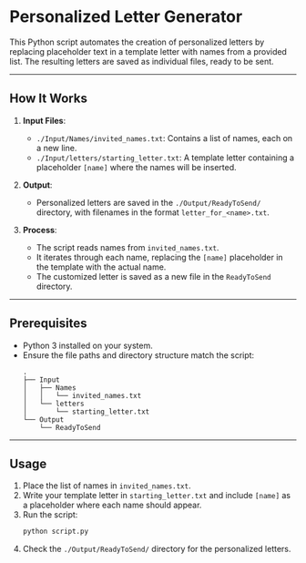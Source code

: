 # Personalized Letter Generator

This Python script automates the creation of personalized letters by replacing placeholder text in a template letter with names from a provided list. The resulting letters are saved as individual files, ready to be sent.

---

## How It Works

1. **Input Files**:
   - `./Input/Names/invited_names.txt`: Contains a list of names, each on a new line.
   - `./Input/letters/starting_letter.txt`: A template letter containing a placeholder `[name]` where the names will be inserted.

2. **Output**:
   - Personalized letters are saved in the `./Output/ReadyToSend/` directory, with filenames in the format `letter_for_<name>.txt`.

3. **Process**:
   - The script reads names from `invited_names.txt`.
   - It iterates through each name, replacing the `[name]` placeholder in the template with the actual name.
   - The customized letter is saved as a new file in the `ReadyToSend` directory.

---

## Prerequisites

- Python 3 installed on your system.
- Ensure the file paths and directory structure match the script:
  ```
  .
  ├── Input
  │   ├── Names
  │   │   └── invited_names.txt
  │   └── letters
  │       └── starting_letter.txt
  └── Output
      └── ReadyToSend
  ```

---

## Usage

1. Place the list of names in `invited_names.txt`.
2. Write your template letter in `starting_letter.txt` and include `[name]` as a placeholder where each name should appear.
3. Run the script:
   ```bash
   python script.py
   ```
4. Check the `./Output/ReadyToSend/` directory for the personalized letters.
